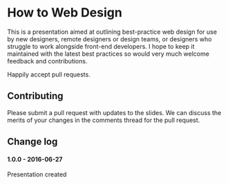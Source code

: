 # How to Web Design

This is a presentation aimed at outlining best-practice web design for use by new designers, remote designers or design teams, or designers who struggle to work alongside front-end developers. I hope to keep it maintained with the latest best practices so would very much welcome feedback and contributions.

Happily accept pull requests.

## Contributing

Please submit a pull request with updates to the slides. We can discuss the merits of your changes in the comments thread for the pull request.

## Change log

#### 1.0.0 - 2016-06-27
Presentation created